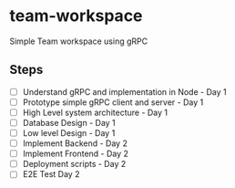 # team-workspace
Simple Team workspace using gRPC


## Steps
- [ ] Understand gRPC and implementation in Node - Day 1
- [ ] Prototype simple gRPC client and server - Day 1
- [ ] High Level system architecture - Day 1
- [ ] Database Design - Day 1
- [ ] Low level Design - Day 1
- [ ] Implement Backend - Day 2
- [ ] Implement Frontend - Day 2
- [ ] Deployment scripts - Day 2
- [ ] E2E Test Day 2
